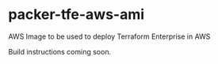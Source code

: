 # packer-tfe-aws-ami
AWS Image to be used to deploy Terraform Enterprise in AWS

Build instructions coming soon.